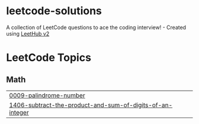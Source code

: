 # leetcode-solutions
A collection of LeetCode questions to ace the coding interview! - Created using [LeetHub v2](https://github.com/arunbhardwaj/LeetHub-2.0)

<!---LeetCode Topics Start-->
# LeetCode Topics
## Math
|  |
| ------- |
| [0009-palindrome-number](https://github.com/krishnendu-krish/leetcode-solutions/tree/master/0009-palindrome-number) |
| [1406-subtract-the-product-and-sum-of-digits-of-an-integer](https://github.com/krishnendu-krish/leetcode-solutions/tree/master/1406-subtract-the-product-and-sum-of-digits-of-an-integer) |
<!---LeetCode Topics End-->